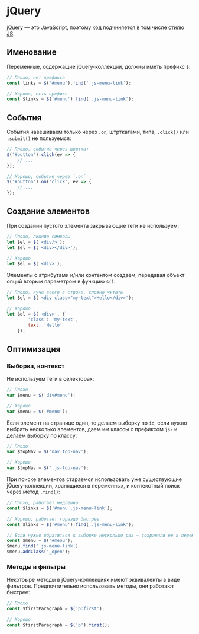 # jQuery
jQuery — это JavaScript, поэтому код подчиняется в том числе [стилю JS](./js.md).

## Именование
Переменные, содержащие jQuery-коллекции, должны иметь префикс `$`:

```js
// Плохо, нет префикса
const links = $('#menu').find('.js-menu-link');

// Хорошо, есть префикс
const $links = $('#menu').find('.js-menu-link');
```

## События
События навешиваем только через `.on`, штрткатами, типа, `.click()` или `.submit()` не пользуемся:

```js
// Плохо, событие через шорткат
$('#button').click(ev => {
    // ...
});

// Хорошо, событие через `.on`
$('#button').on('click', ev => {
    // ...
});
```

## Создание элементов
При создании пустого элемента закрывающие теги не используем:

```js
// Плохо, лишние символы
let $el = $('<div/>');
let $el = $('<div></div>');

// Хорошо
let $el = $('<div>');
```

Элементы с атрибутами и/или контентом создаем, передавая объект опций вторым параметром в функцию `$()`:

```js
// Плохо, куча всего в строке, сложно читать
let $el = $('<div class="my-text">Hello</div>');

// Хорошо
let $el = $('<div>', {
        'class': 'my-text',
        text: 'Hello'
    });
```

## Оптимизация
### Выборка, контекст
Не используем теги в селекторах:

```js
// Плохо
var $menu = $('div#menu');

// Хорошо
var $menu = $('#menu');
```

Если элемент на странице один, то делаем выборку по `id`, если нужно выбрать несколько элементов, даем им классы с префиксом `js-` и делаем выборку по классу:

```js
// Плохо
var $topNav = $('nav.top-nav');

// Хорошо
var $topNav = $('.js-top-nav');
```

При поиске элементов стараемся использовать уже существующие jQuery-коллекции, хранящиеся в переменных, и контекстный поиск через метод `.find()`:

```js
// Плохо, работает медленно
const $links = $('#menu .js-menu-link');

// Хорошо, работает гораздо быстрее
const $links = $('#menu').find('.js-menu-link');

// Если нужно обратиться к выборке несколько раз — сохранили ее в переменную
const $menu = $('#menu');
$menu.find('.js-menu-link')
$menu.addClass('_open');
```

### Методы и фильтры
Некотоыре методы в jQuery-коллекциях имеют эквиваленты в виде фильтров. Предпочтительно использовать методы, они работают быстрее:

```js
// Плохо
const $firstParagraph = $('p:first');

// Хорошо
const $firstParagraph = $('p').first();
```
